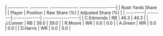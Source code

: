 | :---------- :--------- :-------------- :------------------|
|                      Rush Yards Share                     |
| Player    | Position | Raw Share (%) | Adjusted Share (%) |
| :---------| :--------| :-------------| :------------------|
| C.Edmonds | RB       | 46.3          | 46.3               |
| J.Conner  | RB       | 39.0          | 39.0               |
| R.Moore   | WR       | 0.0           | 0.0                |
| A.Green   | WR       | 0.0           | 0.0                |
| D.Harris  | WR       | 0.0           | 0.0                |